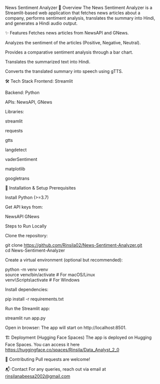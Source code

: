 News Sentiment Analyzer
📌 Overview
The News Sentiment Analyzer is a Streamlit-based web application that fetches news articles about a company, performs sentiment analysis, translates the summary into Hindi, and generates a Hindi audio output.

✨ Features
Fetches news articles from NewsAPI and GNews.

Analyzes the sentiment of the articles (Positive, Negative, Neutral).

Provides a comparative sentiment analysis through a bar chart.

Translates the summarized text into Hindi.

Converts the translated summary into speech using gTTS.

🛠️ Tech Stack
Frontend: Streamlit

Backend: Python

APIs: NewsAPI, GNews

Libraries:

streamlit

requests

gtts

langdetect

vaderSentiment

matplotlib

googletrans

🚀 Installation & Setup
Prerequisites

Install Python (>=3.7)

Get API keys from:

NewsAPI
GNews

Steps to Run Locally

Clone the repository:

git clone https://github.com/Rinsila02/News-Sentiment-Analyzer.git  
cd News-Sentiment-Analyzer  

Create a virtual environment (optional but recommended):

python -m venv venv  
source venv/bin/activate  # For macOS/Linux  
venv\Scripts\activate  # For Windows

Install dependencies:

pip install -r requirements.txt  

Run the Streamlit app:

streamlit run app.py  

Open in browser:
The app will start on http://localhost:8501.

🏗️ Deployment (Hugging Face Spaces)
The app is deployed on Hugging Face Spaces. You can access it here
https://huggingface.co/spaces/Rinsila/Data_Analyst_2_0

🤝 Contributing
Pull requests are welcome!

📬 Contact
For any queries, reach out via email at rinsilanabeesa2002@gmail.com
